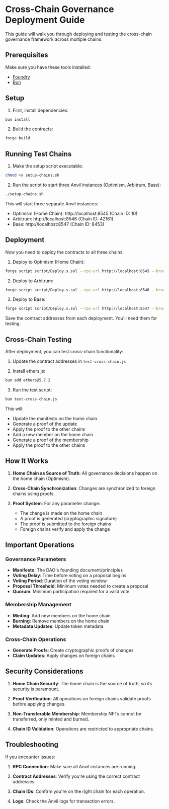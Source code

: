 # Cross-Chain Governance Deployment Guide

This guide will walk you through deploying and testing the cross-chain governance framework across multiple chains.

## Prerequisites

Make sure you have these tools installed:

- [Foundry](https://book.getfoundry.sh/getting-started/installation)
- [Bun](https://bun.sh/)

## Setup

1. First, install dependencies:

```bash
bun install
```

2. Build the contracts:

```bash
forge build
```

## Running Test Chains

1. Make the setup script executable:

```bash
chmod +x setup-chains.sh
```

2. Run the script to start three Anvil instances (Optimism, Arbitrum, Base):

```bash
./setup-chains.sh
```

This will start three separate Anvil instances:

- Optimism (Home Chain): http://localhost:8545 (Chain ID: 10)
- Arbitrum: http://localhost:8546 (Chain ID: 42161)
- Base: http://localhost:8547 (Chain ID: 8453)

## Deployment

Now you need to deploy the contracts to all three chains:

1. Deploy to Optimism (Home Chain):

```bash
forge script script/Deploy.s.sol --rpc-url http://localhost:8545 --broadcast
```

2. Deploy to Arbitrum:

```bash
forge script script/Deploy.s.sol --rpc-url http://localhost:8546 --broadcast
```

3. Deploy to Base:

```bash
forge script script/Deploy.s.sol --rpc-url http://localhost:8547 --broadcast
```

Save the contract addresses from each deployment. You'll need them for testing.

## Cross-Chain Testing

After deployment, you can test cross-chain functionality:

1. Update the contract addresses in `test-cross-chain.js`

2. Install ethers.js:

```bash
bun add ethers@5.7.2
```

3. Run the test script:

```bash
bun test-cross-chain.js
```

This will:

- Update the manifesto on the home chain
- Generate a proof of the update
- Apply the proof to the other chains
- Add a new member on the home chain
- Generate a proof of the membership
- Apply the proof to the other chains

## How It Works

1. **Home Chain as Source of Truth**: All governance decisions happen on the home chain (Optimism).

2. **Cross-Chain Synchronization**: Changes are synchronized to foreign chains using proofs.

3. **Proof System**: For any parameter change:
   - The change is made on the home chain
   - A proof is generated (cryptographic signature)
   - The proof is submitted to the foreign chains
   - Foreign chains verify and apply the change

## Important Operations

### Governance Parameters

- **Manifesto**: The DAO's founding document/principles
- **Voting Delay**: Time before voting on a proposal begins
- **Voting Period**: Duration of the voting window
- **Proposal Threshold**: Minimum votes needed to create a proposal
- **Quorum**: Minimum participation required for a valid vote

### Membership Management

- **Minting**: Add new members on the home chain
- **Burning**: Remove members on the home chain
- **Metadata Updates**: Update token metadata

### Cross-Chain Operations

- **Generate Proofs**: Create cryptographic proofs of changes
- **Claim Updates**: Apply changes on foreign chains

## Security Considerations

1. **Home Chain Security**: The home chain is the source of truth, so its security is paramount.

2. **Proof Verification**: All operations on foreign chains validate proofs before applying changes.

3. **Non-Transferable Membership**: Membership NFTs cannot be transferred, only minted and burned.

4. **Chain ID Validation**: Operations are restricted to appropriate chains.

## Troubleshooting

If you encounter issues:

1. **RPC Connection**: Make sure all Anvil instances are running.

2. **Contract Addresses**: Verify you're using the correct contract addresses.

3. **Chain IDs**: Confirm you're on the right chain for each operation.

4. **Logs**: Check the Anvil logs for transaction errors.
